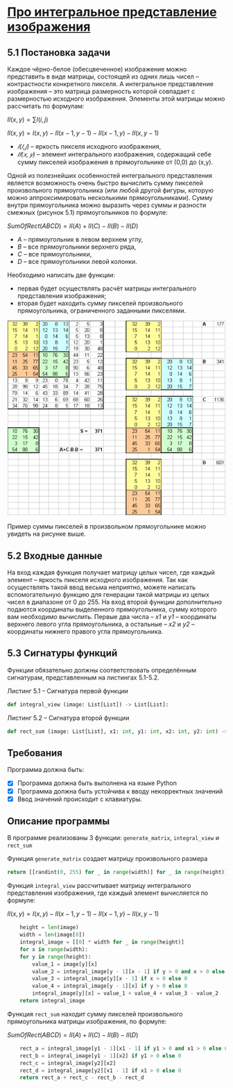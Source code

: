 # **[Про интегральное представление изображения](https://robocraft.ru/computervision/536?ysclid=lqfl68zjmd612736521)**

## **5.1 Постановка задачи**

Каждое чёрно-белое (обесцвеченное) изображение можно представить в виде матрицы, состоящей из одних лишь чисел – контрастности конкретного пикселя. А интегральное представление изображения – это матрица размерность которой совпадает с размерностью исходного изображения. Элементы этой матрицы можно рассчитать по формулам:
 
$II(x, y) = ∑I(i, j)$

$II(x, y) = I(x, y) - II(x - 1, y - 1) - II(x - 1, y) - II(x, y - 1)$

* *𝐼(𝐼,𝑗)* – яркость пикселя исходного изображения,
* *𝐼𝐼(𝑥, 𝑦)* – элемент интегрального изображения, содержащий себе сумму пикселей изображения в прямоугольнике от (0,0) до (x,y).

Одной из полезнейших особенностей интегрального представления 
является возможность очень быстро вычислить сумму пикселей произвольного 
прямоугольника (или любой другой фигуры, которую можно аппроксимировать 
несколькими прямоугольниками). Сумму внутри прямоугольника можно 
выразить через суммы и разности смежных (рисунок 5.1) прямоугольников по формуле:

$SumOfRect(ABCD) = II(A) + II(C) - II(B) - II(D)$

* *А* – прямоугольник в левом верхнем углу,
* *B* – все прямоугольники верхнего ряда,
* *C* – все прямоугольники,
* *D* – все прямоугольники левой колонки.

Необходимо написать две функции:
* первая будет осуществлять расчёт матрицы интегрального представления 
изображения;
* вторая будет находить сумму пикселей произвольного прямоугольника, 
ограниченного заданными пикселями.

![Пример суммы](pictures/Sum_example.png)

Пример суммы пикселей в произвольном прямоугольнике можно увидеть на рисунке выше.

## **5.2 Входные данные**

На вход каждая функция получает матрицу целых чисел, где каждый элемент – яркость пикселя исходного изображения. Так как осуществлять такой ввод весьма неприятно, можете написать вспомогательную функцию для генерации такой матрицы из целых чисел в диапазоне от 0 до 255. На вход второй функции дополнительно подаются координаты выделенного прямоугольника, сумму которого вам необходимо вычислить. Первые два числа – *x1* и *y1* – координаты верхнего левого угла прямоугольника, а остальные – *x2* и *y2* – координаты нижнего правого угла прямоугольника.

## **5.3 Сигнатуры функций**

Функции обязательно должны соответствовать определённым сигнатурам, 
представленным на листингах 5.1-5.2.

Листинг 5.1 – Сигнатура первой функции

```python
def integral_view (image: List[List]) -> List[List]:
```

Листинг 5.2 – Сигнатура второй функции

```python
def rect_sum (image: List[List], x1: int, y1: int, x2: int, y2: int) -> int:
```

## **Требования**
Программа должна быть:

* [X] Программа должна быть выполнена на языке Python
* [X] Программа должна быть устойчива к вводу некорректных значений
* [X] Ввод значений происходит с клавиатуры. 

## **Описание программы**

В программе реализованы 3 функции: `generate_matrix`, `integral_view` и `rect_sum`

Функция `generate_matrix` создает матрицу произвольного размера

```python
return [[randint(0, 255) for _ in range(width)] for _ in range(height)]
```
Функция `integral_view` рассчитывает матрицу интегрального представления изображения, где каждый элемент вычисляется по формуле: 

$II(x, y) = I(x, y) - II(x - 1, y - 1) - II(x - 1, y) - II(x, y - 1)$

```python
    height = len(image)
    width = len(image[0])
    integral_image = [[0] * width for _ in range(height)]
    for x in range(width):
    for y in range(height):
        value_1 = image[y][x]
        value_2 = integral_image[y - 1][x - 1] if y > 0 and x > 0 else 0
        value_3 = integral_image[y][x - 1] if x > 0 else 0
        value_4 = integral_image[y - 1][x] if y > 0 else 0
        integral_image[y][x] = value_1 + value_4 + value_3 - value_2
    return integral_image
```

Функция `rect_sum` находит сумму пикселей произвольного прямоугольника матрицы изображения, по формуле:

$SumOfRect(ABCD) = II(A) + II(C) - II(B) - II(D)$

```python
    rect_a = integral_image[y1 - 1][x1 - 1] if y1 > 0 and x1 > 0 else 0
    rect_b = integral_image[y1 - 1][x2] if y1 > 0 else 0
    rect_c = integral_image[y2][x2]
    rect_d = integral_image[y2][x1 - 1] if x1 > 0 else 0
    return rect_a + rect_c - rect_b - rect_d
```
